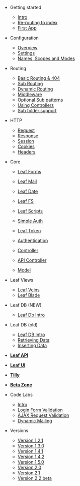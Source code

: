 * Getting started
  * [Intro](lucky-charm/intro/)
  * [Re-routing to index](lucky-charm/intro/htaccess.md)
  * [First App](lucky-charm/intro/first.md)

* Configuration
  * [Overview](lucky-charm/config/)
  * [Settings](lucky-charm/config/settings.md)
  * [Names, Scopes and Modes](lucky-charm/config/nsm.md)

* Routing
  * [Basic Routing & 404](lucky-charm/routing/)
  * [Sub Routing](lucky-charm/routing/sub-routing.md)
  * [Dynamic Routing](lucky-charm/routing/dynamic.md)
  * [Middleware](lucky-charm/routing/middleware.md)
  * [Optional Sub patterns](lucky-charm/routing/sub-patterns.md)
  * [Using Controllers](lucky-charm/routing/controller.md)
  * [Sub folder support](lucky-charm/routing/sub-folder.md)

* HTTP
  * [Request](lucky-charm/http/request.md)
  * [Response](lucky-charm/http/response.md)
  * [Session](lucky-charm/http/session.md)
  * [Cookies](lucky-charm/http/cookies.md)
  * [Headers](lucky-charm/http/headers.md)

* Core
  * [Leaf Forms](lucky-charm/core/forms.md)
  * [Leaf Mail](lucky-charm/core/mail.md)
  * [Leaf Date](lucky-charm/core/date.md)
  * [Leaf FS](lucky-charm/core/fs.md)
  * [Leaf Scripts](lucky-charm/core/scripts.md)
  
  * [Simple Auth](lucky-charm/core/auth.md)
  * [Leaf Token](lucky-charm/core/token.md)
  * [Authentication](lucky-charm/core/authentication.md)
  
  * [Controller](lucky-charm/core/controller.md)
  * [API Controller](lucky-charm/core/api-controller.md)
  * [Model](lucky-charm/core/model.md)

* Leaf Views
  * [Leaf Veins](lucky-charm/views/veins.md)
  * [Leaf Blade](lucky-charm/views/blade.md)

* Leaf DB (NEW)
  * [Leaf Db Intro](lucky-charm/db/)

* Leaf DB (old)
  * [Leaf DB Intro](lucky-charm/database/)
  * [Retrieving Data](lucky-charm/database/select)
  * [Inserting Data](lucky-charm/database/insert)

* [**Leaf API**](leaf-api/)

* [**Leaf UI**](ui/)

* [**Tilly**](tilly/)

* [**Beta Zone**](lucky-charm/beta-zone/)

* Code Labs
  * [Intro](codelabs/)
  * [Login Form Validation](codelabs/v2.x/form-validation/login/)
  * [AJAX Request Validation](codelabs/v2.x/form-validation/ajax/)
  * [Dynamic Mailing](codelabs/v2.x/mail/dynamic-mail-templating/)
  
* Versions
  * [Version 1.2.1](https://leaf-docs.netlify.app/v1.lucky-charm/index.html)
  * [Version 1.3.0](https://leaf-docs.netlify.app/v1.3.0/index.html)
  * [Version 1.4.1](https://leaf-docs.netlify.app/v1.4.1/index.html)
  * [Version 1.4.2](https://leaf-docs.netlify.app/v1.4.2/index.html)
  * [Version 1.5.0](https://leaf-docs.netlify.app/v1.5.0/index.html)
  * [Version 2.0](2.0/)
  * [Version 2.1](2.1/)
  * [Version 2.2 beta](lucky-charm/)
